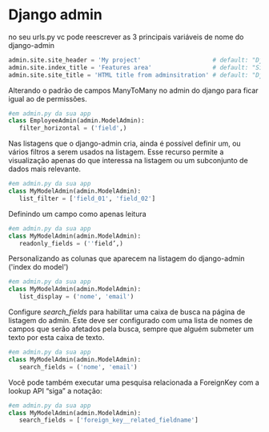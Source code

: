# Django admin
no seu urls.py vc pode reescrever as 3 principais variáveis de nome do django-admin
```python
admin.site.site_header = 'My project'                    # default: "Django Administration"
admin.site.index_title = 'Features area'                 # default: "Site administration"
admin.site.site_title = 'HTML title from adminsitration' # default: "Django site admin"
```
Alterando o padrão de campos ManyToMany no admin do django para ficar igual ao de permissões.
```python
#em admin.py da sua app
class EmployeeAdmin(admin.ModelAdmin):
   filter_horizontal = ('field',)
```
Nas listagens que o django-admin cria, ainda é possível definir um, ou vários filtros a serem usados na listagem. Esse recurso permite a visualização apenas do que interessa na listagem ou um subconjunto de dados mais relevante.
```python
#em admin.py da sua app
class MyModelAdmin(admin.ModelAdmin):
   list_filter = ['field_01', 'field_02']
```
Definindo um campo como apenas leitura
```python
#em admin.py da sua app
class MyModelAdmin(admin.ModelAdmin):
   readonly_fields = (''field’,)
```
Personalizando as colunas que aparecem na listagem do django-admin ('index do model')
```python
#em admin.py da sua app
class MyModelAdmin(admin.ModelAdmin):
   list_display = ('nome', 'email')
```
Configure *search_fields* para habilitar uma caixa de busca na página de listagem do admin. Este deve ser configurado com uma lista de nomes de campos que serão afetados pela busca, sempre que alguém submeter um texto por esta caixa de texto.
```python
#em admin.py da sua app
class MyModelAdmin(admin.ModelAdmin):
   search_fields = ('nome', 'email')
```
Você pode também executar uma pesquisa relacionada a ForeignKey com a lookup API “siga” a notação:
```python
#em admin.py da sua app
class MyModelAdmin(admin.ModelAdmin):
   search_fields = ['foreign_key__related_fieldname']
```